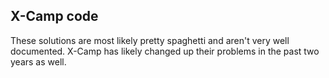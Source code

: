 ## X-Camp code

These solutions are most likely pretty spaghetti and aren't very well documented. X-Camp has likely changed up their problems in the past two years as well.

